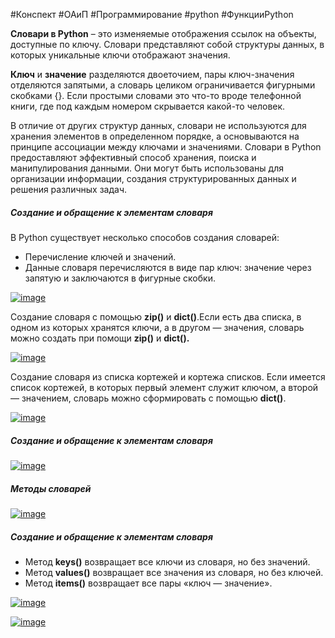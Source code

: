 
#Конспект #ОАиП #Программирование #python #ФункцииPython 

**Словари в Python** – это изменяемые отображения ссылок на объекты, доступные по ключу. Словари представляют собой структуры данных, в которых уникальные ключи отображают значения.

**Ключ** и **значение** разделяются двоеточием, пары ключ-значения отделяются 
запятыми, а словарь целиком ограничивается фигурными скобками {}.
Если простыми словами это что-то вроде телефонной книги, где под каждым 
номером скрывается какой-то человек.

В отличие от других структур данных, словари не используются для хранения 
элементов в определенном порядке, а основываются на принципе ассоциации 
между ключами и значениями. Словари в Python предоставляют эффективный 
способ хранения, поиска и манипулирования данными. Они могут быть использованы для организации информации, создания структурированных данных и решения различных задач.

##### Создание и обращение к элементам словаря

В Python существует несколько способов создания словарей:
- Перечисление ключей и значений.
- Данные словаря перечисляются в виде пар ключ: значение через запятую и заключаются в фигурные скобки.

<a href='https://postimages.org/' target='_blank'><img src='https://i.postimg.cc/3rpGmY11/image.png' border='0' alt='image'/></a>


Создание словаря с помощью **zip()** и **dict()**.Если есть два списка, в одном из которых хранятся ключи, а в другом — значения, словарь можно создать при помощи **zip()** и **dict().**

<a href='https://postimages.org/' target='_blank'><img src='https://i.postimg.cc/rFrfDBR2/image.png' border='0' alt='image'/></a>

Создание словаря из списка кортежей и кортежа списков. Если имеется список кортежей, в которых первый элемент служит ключом, а второй — значением, словарь можно сформировать с помощью **dict()**.

<a href='https://postimages.org/' target='_blank'><img src='https://i.postimg.cc/N0fV2Nw8/image.png' border='0' alt='image'/></a>

##### Создание и обращение к элементам словаря

<a href='https://postimages.org/' target='_blank'><img src='https://i.postimg.cc/pVDZxDwP/image.png' border='0' alt='image'/></a>

##### Методы словарей

<a href='https://postimages.org/' target='_blank'><img src='https://i.postimg.cc/G2nySfhG/image.png' border='0' alt='image'/></a>

##### Создание и обращение к элементам словаря

- Метод **keys()** возвращает все ключи из словаря, но без значений.
- Метод **values()** возвращает все значения из словаря, но без ключей.
- Метод **items()** возвращает все пары «ключ — значение».

<a href='https://postimages.org/' target='_blank'><img src='https://i.postimg.cc/SQ2KzdSp/image.png' border='0' alt='image'/></a>

<a href='https://postimages.org/' target='_blank'><img src='https://i.postimg.cc/0NX8zMhQ/image.png' border='0' alt='image'/></a>
